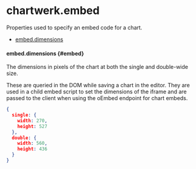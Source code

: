 # chartwerk.embed

Properties used to specify an embed code for a chart.

- [embed.dimensions](#embed)

#### embed.dimensions {#embed}

The dimensions in pixels of the chart at both the single and double-wide size. 

These are queried in the DOM while saving a chart in the editor. They are used in a child embed script to set the dimensions of the iframe and are passed to the client when using the oEmbed endpoint for chart embeds. 

```JSON
{
  single: {
    width: 270,
    height: 527
  },
  double: {
    width: 560,
    height: 436
  }
}
```